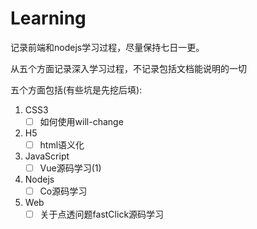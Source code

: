 # Learning

记录前端和nodejs学习过程，尽量保持七日一更。

从五个方面记录深入学习过程，不记录包括文档能说明的一切

五个方面包括(有些坑是先挖后填):

1. CSS3
   - [ ] 如何使用will-change
2. H5
   - [ ] html语义化
3. JavaScript
   - [ ] Vue源码学习(1)
4. Nodejs
   - [ ] Co源码学习
5. Web
   - [ ] 关于点透问题fastClick源码学习